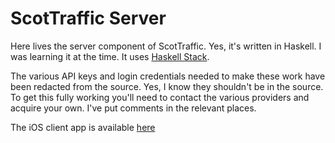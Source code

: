 # ScotTraffic Server

Here lives the server component of ScotTraffic. Yes, it's written in Haskell. I was learning it at the time.
It uses 
[Haskell Stack](https://docs.haskellstack.org/en/stable/README/).

The various API keys and login credentials needed to make these work have been redacted from the source.
Yes, I know they shouldn't be in the source. To get this fully working you'll need to contact the various
providers and acquire your own. I've put comments in the relevant places.

The iOS client app is available [here](https://github.com/neilgall/ScotTraffic-Swift)
